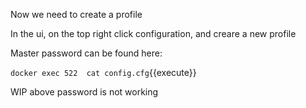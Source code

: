 Now we need to create a profile

In the ui, on the top right click configuration, and creare a new profile

Master password can be found here:

`docker exec 522  cat config.cfg`{{execute}}

WIP above password is not working